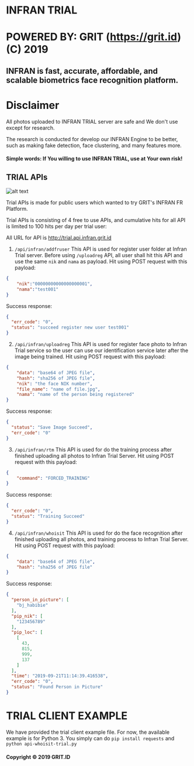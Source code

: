 # INFRAN TRIAL
# POWERED BY: GRIT (https://grit.id) (C) 2019
## INFRAN is fast, accurate, affordable, and scalable biometrics face recognition platform.
# Disclaimer
All photos uploaded to INFRAN TRIAL server are safe and We don't use except for research.

The research is conducted for develop our INFRAN Engine to be better, such as making fake detection, face clustering, and many features more.
#### Simple words: If You willing to use INFRAN TRIAL, use at Your own risk!
## TRIAL APIs
![alt text](https://i.ibb.co/YcYn36b/infran-trial-arch.png)

Trial APIs is made for public users which wanted to try GRIT's INFRAN FR Platform.

Trial APIs is consisting of 4 free to use APIs, and cumulative hits for all API is limited to 100 hits per day per trial user:

All URL for API is http://trial.api.infran.grit.id

1. `/api/infran/addfruser`
This API is used for register user folder at Infran Trial server. Before using `/uploadreg` API, all user shall hit this API and use the same `nik` and `nama` as payload.
Hit using POST request with this payload:
```json
{
	"nik":"00000000000000000001",
	"nama":"test001"
}
```
Success response:
```json
{
  "err_code": "0",
  "status": "succeed register new user test001"
}
```
2. `/api/infran/uploadreg`
This API is used for register face photo to Infran Trial service so the user can use our identification service later after the image being trained.
Hit using POST request with this payload:
```json
{
	"data": "base64 of JPEG file",
	"hash": "sha256 of JPEG file",
	"nik": "the face NIK number",
	"file_name": "name of file.jpg",
	"nama": "name of the person being registered"
}
```
Success response:
```json
{
  "status": "Save Image Succeed",
  "err_code": "0"
}
```
3. `/api/infran/rtm`
This API is used for do the training process after finished uploading all photos to Infran Trial Server.
Hit using POST request with this payload:
```json
{
    "command": "FORCED_TRAINING"
}
```
Success response:
```json
{
  "err_code": "0",
  "status": "Training Succeed"
}
```
4. `/api/infran/whoisit`
This API is used for do the face recognition after finished uploading all photos, and training process to Infran Trial Server.
Hit using POST request with this payload:
```json
{
	"data": "base64 of JPEG file",
	"hash": "sha256 of JPEG file"
}
```
Success response:
```json
{
  "person_in_picture": [
    "bj_habibie"
  ],
  "pip_nik": [
    "123456789"
  ],
  "pip_loc": [
    [
      43,
      815,
      999,
      137
    ]
  ],
  "time": "2019-09-21T11:14:39.416538",
  "err_code": "0",
  "status": "Found Person in Picture"
}
```

# TRIAL CLIENT EXAMPLE
We have provided the trial client example file. For now, the available example is for Python 3.
You simply can do `pip install requests` and `python api-whoisit-trial.py`

#### Copyright © 2019 GRIT.ID
